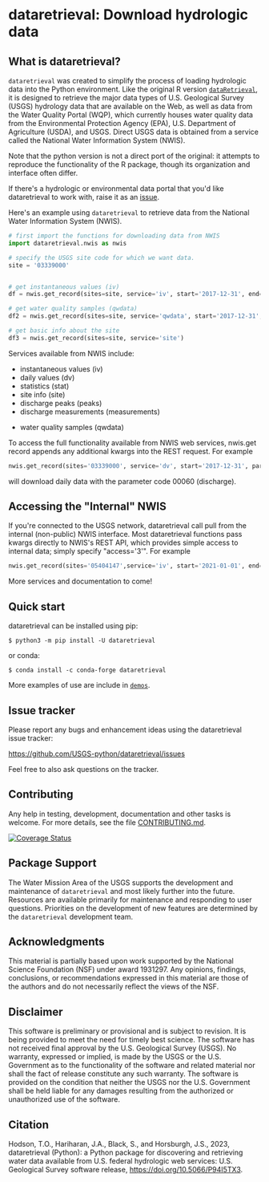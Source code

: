 # dataretrieval: Download hydrologic data

## What is dataretrieval?
`dataretrieval` was created to simplify the process of loading hydrologic data into the Python environment.
Like the original R version [`dataRetrieval`](https://github.com/DOI-USGS/dataRetrieval),
it is designed to retrieve the major data types of U.S. Geological Survey (USGS) hydrology
data that are available on the Web, as well as data from the Water
Quality Portal (WQP), which currently houses water quality data from the
Environmental Protection Agency (EPA), U.S. Department of Agriculture
(USDA), and USGS. Direct USGS data is obtained from a service called the
National Water Information System (NWIS).

Note that the python version is not a direct port of the original: it attempts to reproduce the functionality of the R package,
though its organization and interface often differ.

If there's a hydrologic or environmental data portal that you'd like dataretrieval to 
work with, raise it as an [issue](https://github.com/USGS-python/dataretrieval/issues).

Here's an example using `dataretrieval` to retrieve data from the National Water Information System (NWIS).

```python
# first import the functions for downloading data from NWIS
import dataretrieval.nwis as nwis

# specify the USGS site code for which we want data.
site = '03339000'


# get instantaneous values (iv)
df = nwis.get_record(sites=site, service='iv', start='2017-12-31', end='2018-01-01')

# get water quality samples (qwdata)
df2 = nwis.get_record(sites=site, service='qwdata', start='2017-12-31', end='2018-01-01')

# get basic info about the site
df3 = nwis.get_record(sites=site, service='site')
```
Services available from NWIS include:
- instantaneous values (iv)
- daily values (dv)
- statistics (stat)
- site info (site)
- discharge peaks (peaks)
- discharge measurements (measurements)
* water quality samples (qwdata)

To access the full functionality available from NWIS web services, nwis.get record appends any additional kwargs into the REST request. For example
```python
nwis.get_record(sites='03339000', service='dv', start='2017-12-31', parameterCd='00060')
```
will download daily data with the parameter code 00060 (discharge).

## Accessing the "Internal" NWIS
If you're connected to the USGS network, dataretrieval call pull from the internal (non-public) NWIS interface.
Most dataretrieval functions pass kwargs directly to NWIS's REST API, which provides simple access to internal data; simply specify "access='3'".
For example
```python
nwis.get_record(sites='05404147',service='iv', start='2021-01-01', end='2021-3-01', access='3')
```

More services and documentation to come!

## Quick start

dataretrieval can be installed using pip:
	
    $ python3 -m pip install -U dataretrieval

or conda:

    $ conda install -c conda-forge dataretrieval

More examples of use are include in [`demos`](https://github.com/USGS-python/dataretrieval/tree/master/demos).

## Issue tracker

Please report any bugs and enhancement ideas using the dataretrieval issue
tracker:

  https://github.com/USGS-python/dataretrieval/issues

Feel free to also ask questions on the tracker.


## Contributing

Any help in testing, development, documentation and other tasks is welcome.
For more details, see the file [CONTRIBUTING.md](CONTRIBUTING.md).


[![Coverage Status](https://coveralls.io/repos/github/thodson-usgs/data_retrieval/badge.svg?branch=master)](https://coveralls.io/github/thodson-usgs/data_retrieval?branch=master)

## Package Support
The Water Mission Area of the USGS supports the development and maintenance of `dataretrieval`
and most likely further into the future.
Resources are available primarily for maintenance and responding to user questions.
Priorities on the development of new features are determined by the `dataretrieval` development team.


## Acknowledgments
This material is partially based upon work supported by the National Science Foundation (NSF) under award 1931297.
Any opinions, findings, conclusions, or recommendations expressed in this material are those of the authors and do not necessarily reflect the views of the NSF.

## Disclaimer

This software is preliminary or provisional and is subject to revision. 
It is being provided to meet the need for timely best science.
The software has not received final approval by the U.S. Geological Survey (USGS).
No warranty, expressed or implied, is made by the USGS or the U.S. Government as to the functionality of the software and related material nor shall the fact of release constitute any such warranty. 
The software is provided on the condition that neither the USGS nor the U.S. Government shall be held liable for any damages resulting from the authorized or unauthorized use of the software.

## Citation

Hodson, T.O., Hariharan, J.A., Black, S., and Horsburgh, J.S., 2023, dataretrieval (Python): a Python package for discovering
and retrieving water data available from U.S. federal hydrologic web services:
U.S. Geological Survey software release,
https://doi.org/10.5066/P94I5TX3.
